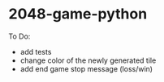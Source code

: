 # 2048-game-python

To Do:

- add tests
- change color of the newly generated tile
- add end game stop message (loss/win)